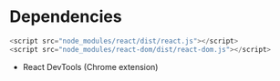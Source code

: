 # Dependencies

```js
<script src="node_modules/react/dist/react.js"></script>
<script src="node_modules/react-dom/dist/react-dom.js"></script>
```

* React DevTools \(Chrome extension\)



